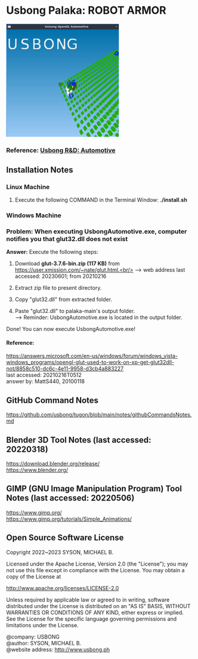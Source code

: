 # Usbong Palaka: ROBOT ARMOR

<img src="https://github.com/usbong/documentation/blob/master/Usbong/R%26D/Automotive/UsbongAutomotive/screenshots/UsbongAutomotiveV20210205T1703.gif" width="60%">

### Reference: [Usbong R&D: Automotive](https://github.com/usbong/documentation/tree/master/Usbong/R%26D/Automotive/UsbongAutomotive)

## Installation Notes

### Linux Machine

1) Execute the following COMMAND in the Terminal Window: <b>./install.sh</b>

### Windows Machine

### Problem: When executing UsbongAutomotive.exe, computer notifies you that glut32.dll does not exist

<b>Answer:</b> Execute the following steps:<br/>
1) Download <b>glut-3.7.6-bin.zip (117 KB)</b> from https://user.xmission.com/~nate/glut.html.<br/>
--> web address last accessed: 20230601; from 20210216<br/>

2) Extract zip file to present directory.<br/>

3) Copy "glut32.dll" from extracted folder.<br/>

4) Paste "glut32.dll" to palaka-main's output folder.<br/>
--> Reminder: UsbongAutomotive.exe is located in the output folder.<br/>

Done! You can now execute UsbongAutomotive.exe!

#### Reference:
https://answers.microsoft.com/en-us/windows/forum/windows_vista-windows_programs/opengl-glut-used-to-work-on-xp-get-glut32dll-not/8858c510-dc6c-4e11-9958-d3cb4a883227<br/>
last accessed: 20210216T0512<br/>
answer by: MattS440, 20100118<br/>


## GitHub Command Notes
https://github.com/usbong/tugon/blob/main/notes/githubCommandsNotes.md

## Blender 3D Tool Notes (last accessed: 20220318)
https://download.blender.org/release/<br/>
https://www.blender.org/

## GIMP (GNU Image Manipulation Program) Tool Notes (last accessed: 20220506)
https://www.gimp.org/<br/>
https://www.gimp.org/tutorials/Simple_Animations/

## Open Source Software License
Copyright 2022~2023 SYSON, MICHAEL B.

Licensed under the Apache License, Version 2.0 (the "License"); you may not use this file except in compliance with the License. You may obtain a copy of the License at

   http://www.apache.org/licenses/LICENSE-2.0
  
Unless required by applicable law or agreed to in writing, software distributed under the License is distributed on an "AS IS" BASIS, WITHOUT WARRANTIES OR CONDITIONS OF ANY KIND, either express or implied. See the License for the specific language governing permissions and limitations under the License.

@company: USBONG<br/>
@author: SYSON, MICHAEL B.<br/>
@website address: http://www.usbong.ph<br/>
